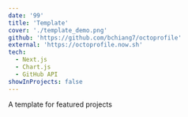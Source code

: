 ```yaml
---
date: '99'
title: 'Template'
cover: './template_demo.png'
github: 'https://github.com/bchiang7/octoprofile'
external: 'https://octoprofile.now.sh'
tech:
  - Next.js
  - Chart.js
  - GitHub API
showInProjects: false
---
```


A template for featured projects
